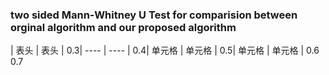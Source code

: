 ### two sided Mann-Whitney U Test for comparision between orginal algorithm and our proposed algorithm

   |  表头   | 表头  |
0.3|  ----  | ----  |
0.4| 单元格  | 单元格 |
0.5| 单元格  | 单元格 |
0.6
0.7
